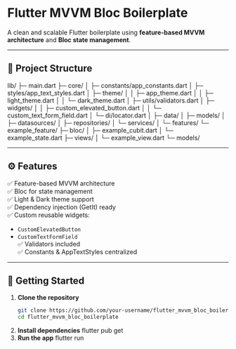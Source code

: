 # Flutter MVVM Bloc Boilerplate

A clean and scalable Flutter boilerplate using **feature-based MVVM architecture** and **Bloc state management**.

---

## 🧱 Project Structure

lib/
├─ main.dart
├─ core/
│ ├─ constants/app_constants.dart
│ ├─ styles/app_text_styles.dart
│ ├─ theme/
│ │ ├─ app_theme.dart
│ │ ├─ light_theme.dart
│ │ └─ dark_theme.dart
│ ├─ utils/validators.dart
│ ├─ widgets/
│ │ ├─ custom_elevated_button.dart
│ │ └─ custom_text_form_field.dart
│ └─ di/locator.dart
│
├─ data/
│ ├─ models/
│ ├─ datasources/
│ ├─ repositories/
│ └─ services/
│
└─ features/
└─ example_feature/
├─ bloc/
│ ├─ example_cubit.dart
│ └─ example_state.dart
├─ views/
│ └─ example_view.dart
└─ models/

---

## ⚙️ Features

✅ Feature-based MVVM architecture  
✅ Bloc for state management  
✅ Light & Dark theme support  
✅ Dependency injection (GetIt) ready  
✅ Custom reusable widgets:  
- `CustomElevatedButton`  
- `CustomTextFormField`  
✅ Validators included  
✅ Constants & AppTextStyles centralized  

---

## 🚀 Getting Started

1. **Clone the repository**
   ```bash
   git clone https://github.com/your-username/flutter_mvvm_bloc_boilerplate.git
   cd flutter_mvvm_bloc_boilerplate

2. **Install dependencies**
    flutter pub get
3. **Run the app**
    flutter run

    